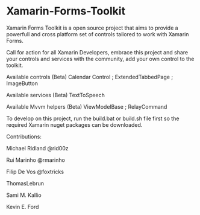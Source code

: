 Xamarin-Forms-Toolkit
=====================

Xamarin Forms Toolkit is a open source project that aims to provide a powerfull and cross platform set of controls tailored to work with Xamarin Forms.

Call for action for all Xamarin Developers, embrace this project and share your controls and services with the community, add your own control to the toolkit.

Available controls (Beta)
Calendar Control ; ExtendedTabbedPage ; ImageButton

Available services (Beta)
TextToSpeech

Available Mvvm helpers (Beta)
ViewModelBase ; RelayCommand

To develop on this project, run the build.bat or build.sh file first so the required Xamarin nuget packages can be downloaded.

Contributions:

Michael Ridland @rid00z

Rui Marinho @rmarinho

Filip De Vos @foxtricks

ThomasLebrun

Sami M. Kallio

Kevin E. Ford